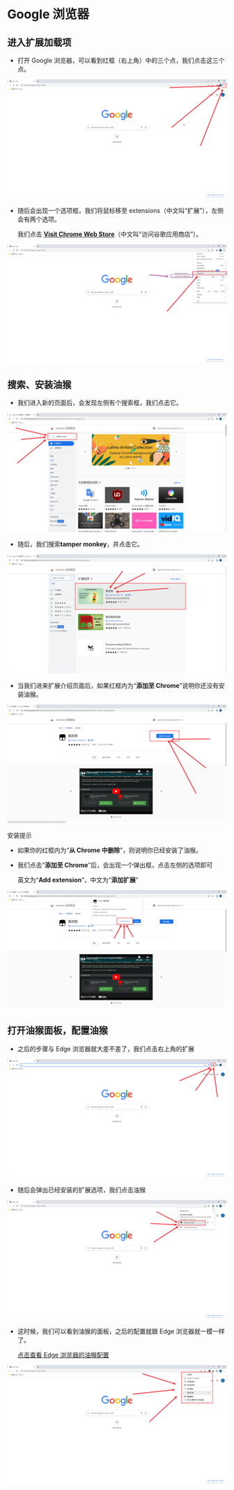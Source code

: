 # Google 浏览器

## 进入扩展加载项

<div style="padding-bottom: var(--block-space-middle)">

* 打开 Google 浏览器，可以看到红框（右上角）中的三个点，我们点击这三个点。

  

![Google扩展](../images/temper_monkey/google/step_1.png)

</div>

<div style="padding-bottom: var(--block-space-middle)">

* 随后会出现一个选项框，我们将鼠标移至 extensions（中文叫“扩展”），左侧会有两个选项。

  我们点击 **[Visit Chrome Web Store](https://chrome.google.com/webstore/category/extensions?utm_source=ext_app_menu)**（中文叫“访问谷歌应用商店”）。

  

![Google扩展](../images/temper_monkey/google/step_2.png)

</div>

## 搜索、安装油猴

<div style="padding-bottom: var(--block-space-middle)">

* 我们进入新的页面后，会发现左侧有个搜索框，我们点击它。

  

![Google扩展](../images/temper_monkey/google/step_3.png)

</div>

<div style="padding-bottom: var(--block-space-middle)">

* 随后，我们搜索**tamper monkey**，并点击它。

  

![Google扩展](../images/temper_monkey/google/step_4.png)

</div>

<div style="padding-bottom: var(--block-space-small)">

* 当我们进来扩展介绍页面后，如果红框内为“**添加至 Chrome**”说明你还没有安装油猴。

  

![Google扩展](../images/temper_monkey/google/step_5.png)

  <div class="tip custom-block">

  <p class="tip">安装提示</p>

  + 如果你的红框内为“**从 Chrome 中删除**”，则说明你已经安装了油猴。

  </div>

</div>

<div style="padding-bottom: var(--block-space-middle)">

* 我们点击“**添加至 Chrome**”后，会出现一个弹出框，点击左侧的选项即可

  英文为“**Add extension**”，中文为“**添加扩展**”

  

![Google扩展](../images/temper_monkey/google/step_6.png)

</div>

## 打开油猴面板，配置油猴

<div style="padding-bottom: var(--block-space-middle)">

* 之后的步骤与 Edge 浏览器就大差不差了，我们点击右上角的扩展

  

![Google扩展](../images/temper_monkey/google/step_7.png)

</div>

<div style="padding-bottom: var(--block-space-middle)">

* 随后会弹出已经安装的扩展选项，我们点击油猴

  

![Google扩展](../images/temper_monkey/google/step_8.png)

</div>

<div style="padding-bottom: var(--block-space-middle)">

* 这时候，我们可以看到油猴的面板，之后的配置就跟 Edge 浏览器就一模一样了。

  [点击查看 Edge 浏览器的油猴配置](/temper_monkey/edge.html#打开油猴、添加脚本)

  

![Google扩展](../images/temper_monkey/google/step_9.png)

</div>
